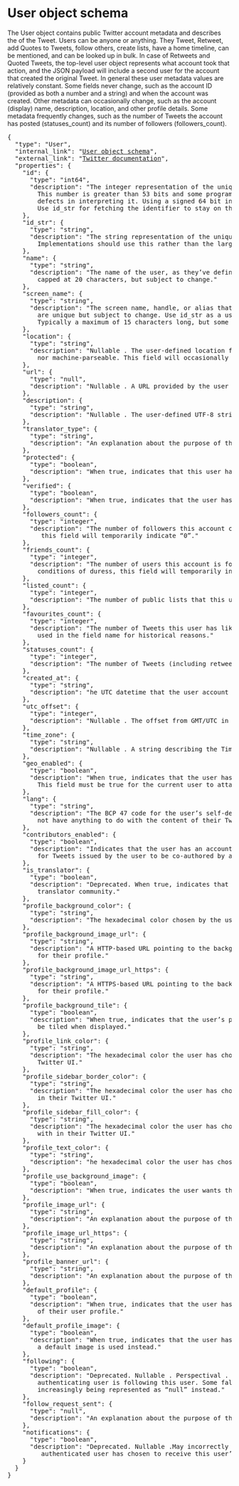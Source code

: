 # User object schema
The User object contains public Twitter account metadata and describes the of the Tweet. Users can be anyone or anything. They Tweet, Retweet, add Quotes to Tweets, follow others, create lists, have a home timeline, can be mentioned, and can be looked up in bulk.
In case of Retweets and Quoted Tweets, the top-level user object represents what account took that action, and the JSON payload will include a second user for the account that created the original Tweet.
In general these user metadata values are relatively constant. Some fields never change, such as the account ID (provided as both a number and a string) and when the account was created. Other metadata can occasionally change, such as the account (display) name, description, location, and other profile details. Some metadata frequently changes, such as the number of Tweets the account has posted (statuses_count) and its number of followers (followers_count).
<pre>
{
  "type": "User",
  "internal_link": "<a href= 'https://github.com/1337list/test-data/tree/master/tweet_json/user_object' >User object schema</a>",
  "external_link": "<a href= 'https://developer.twitter.com/en/docs/tweets/data-dictionary/overview/user-object' >Twitter documentation</a>",
  "properties": {
    "id": {
      "type": "int64",
      "description": "The integer representation of the unique identifier for this User. <br>        This number is greater than 53 bits and some programming languages may have difficulty/silent <br>        defects in interpreting it. Using a signed 64 bit integer for storing this identifier is safe. <br>        Use id_str for fetching the identifier to stay on the safe side."
    },
    "id_str": {
      "type": "string",
      "description": "The string representation of the unique identifier for this User. <br>        Implementations should use this rather than the large, possibly un-consumable integer in id."
    },
    "name": {
      "type": "string",
      "description": "The name of the user, as they’ve defined it. Not necessarily a person’s name. Typically <br>        capped at 20 characters, but subject to change."
    },
    "screen_name": {
      "type": "string",
      "description": "The screen name, handle, or alias that this user identifies themselves with. screen_names <br>        are unique but subject to change. Use id_str as a user identifier whenever possible. <br>        Typically a maximum of 15 characters long, but some historical accounts may exist with longer names."
    },
    "location": {
      "type": "string",
      "description": "Nullable . The user-defined location for this account’s profile. Not necessarily a location, <br>        nor machine-parseable. This field will occasionally be fuzzily interpreted by the Search service."
    },
    "url": {
      "type": "null",
      "description": "Nullable . A URL provided by the user in association with their profile."
    },
    "description": {
      "type": "string",
      "description": "Nullable . The user-defined UTF-8 string describing their account."
    },
    "translator_type": {
      "type": "string",
      "description": "An explanation about the purpose of this instance."
    },
    "protected": {
      "type": "boolean",
      "description": "When true, indicates that this user has chosen to protect their Tweets."
    },
    "verified": {
      "type": "boolean",
      "description": "When true, indicates that the user has a verified account. See Verified Accounts ."
    },
    "followers_count": {
      "type": "integer",
      "description": "The number of followers this account currently has. Under certain conditions of duress,<br>         this field will temporarily indicate “0”."
    },
    "friends_count": {
      "type": "integer",
      "description": "The number of users this account is following (AKA their “followings”). Under certain <br>        conditions of duress, this field will temporarily indicate “0”."
    },
    "listed_count": {
      "type": "integer",
      "description": "The number of public lists that this user is a member of."
    },
    "favourites_count": {
      "type": "integer",
      "description": "The number of Tweets this user has liked in the account’s lifetime. British spelling <br>        used in the field name for historical reasons."
    },
    "statuses_count": {
      "type": "integer",
      "description": "The number of Tweets (including retweets) issued by the user."
    },
    "created_at": {
      "type": "string",
      "description": "he UTC datetime that the user account was created on Twitter."
    },
    "utc_offset": {
      "type": "integer",
      "description": "Nullable . The offset from GMT/UTC in seconds."
    },
    "time_zone": {
      "type": "string",
      "description": "Nullable . A string describing the Time Zone this user declares themselves within."
    },
    "geo_enabled": {
      "type": "boolean",
      "description": "When true, indicates that the user has enabled the possibility of geotagging their Tweets. <br>        This field must be true for the current user to attach geographic data when using POST statuses / update ."
    },
    "lang": {
      "type": "string",
      "description": "The BCP 47 code for the user’s self-declared user interface language. May or may <br>        not have anything to do with the content of their Tweets."
    },
    "contributors_enabled": {
      "type": "boolean",
      "description": "Indicates that the user has an account with “contributor mode” enabled, allowing <br>        for Tweets issued by the user to be co-authored by another account. Rarely true (this is a legacy field)."
    },
    "is_translator": {
      "type": "boolean",
      "description": "Deprecated. When true, indicates that the user is a participant in Twitter’s <br>        translator community."
    },
    "profile_background_color": {
      "type": "string",
      "description": "The hexadecimal color chosen by the user for their background."
    },
    "profile_background_image_url": {
      "type": "string",
      "description": "A HTTP-based URL pointing to the background image the user has uploaded <br>        for their profile."
    },
    "profile_background_image_url_https": {
      "type": "string",
      "description": "A HTTPS-based URL pointing to the background image the user has uploaded <br>        for their profile."
    },
    "profile_background_tile": {
      "type": "boolean",
      "description": "When true, indicates that the user’s profile_background_image_url should <br>        be tiled when displayed."
    },
    "profile_link_color": {
      "type": "string",
      "description": "The hexadecimal color the user has chosen to display links with in their <br>        Twitter UI."
    },
    "profile_sidebar_border_color": {
      "type": "string",
      "description": "The hexadecimal color the user has chosen to display sidebar borders with <br>        in their Twitter UI."
    },
    "profile_sidebar_fill_color": {
      "type": "string",
      "description": "The hexadecimal color the user has chosen to display sidebar backgrounds <br>        with in their Twitter UI."
    },
    "profile_text_color": {
      "type": "string",
      "description": "he hexadecimal color the user has chosen to display text with in their Twitter UI."
    },
    "profile_use_background_image": {
      "type": "boolean",
      "description": "When true, indicates the user wants their uploaded background image to be used."
    },
    "profile_image_url": {
      "type": "string",
      "description": "An explanation about the purpose of this instance."
    },
    "profile_image_url_https": {
      "type": "string",
      "description": "An explanation about the purpose of this instance."
    },
    "profile_banner_url": {
      "type": "string",
      "description": "An explanation about the purpose of this instance."
    },
    "default_profile": {
      "type": "boolean",
      "description": "When true, indicates that the user has not altered the theme or background <br>        of their user profile."
    },
    "default_profile_image": {
      "type": "boolean",
      "description": "When true, indicates that the user has not uploaded their own profile image and <br>        a default image is used instead."
    },
    "following": {
      "type": "boolean",
      "description": "Deprecated. Nullable . Perspectival . Deprecated. When true, indicates that the <br>        authenticating user is following this user. Some false negatives are possible when set to “false,” but these false negatives are <br>        increasingly being represented as “null” instead."
    },
    "follow_request_sent": {
      "type": "null",
      "description": "An explanation about the purpose of this instance."
    },
    "notifications": {
      "type": "boolean",
      "description": "Deprecated. Nullable .May incorrectly report “false” at times. Indicates whether the <br>         authenticated user has chosen to receive this user’s Tweets by SMS. "
    }
  }
}
</pre>
